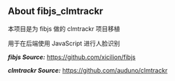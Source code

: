 ## About fibjs_clmtrackr

本项目是为 fibjs 做的 clmtrackr 项目移植

用于在后端使用 JavaScript 进行人脸识别

***fibjs Source:*** https://github.com/xicilion/fibjs

***clmtrackr Source:*** https://github.com/auduno/clmtrackr